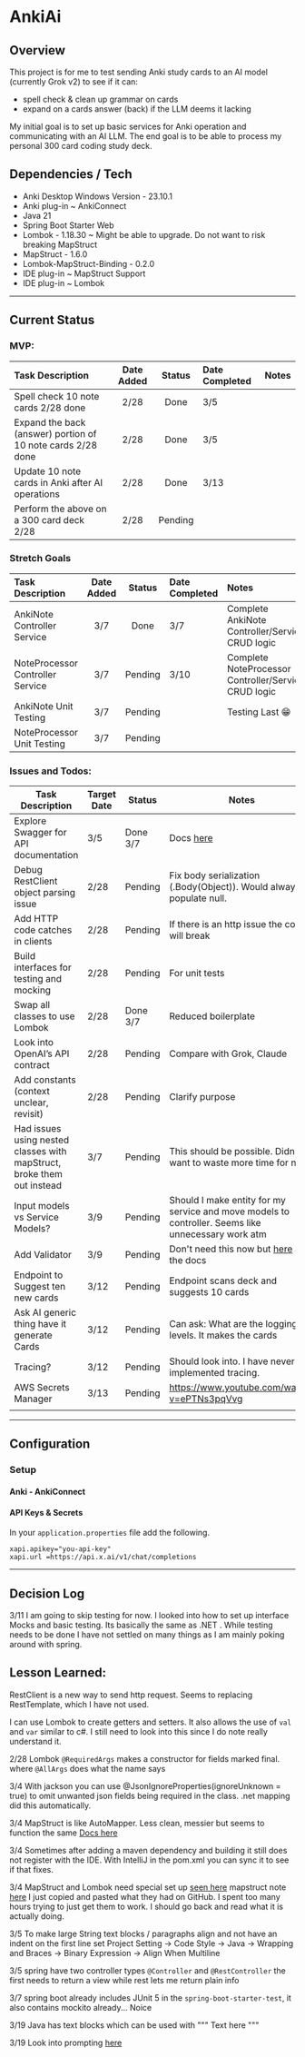 # AnkiAi

## Overview

This project is for me to test sending Anki study cards to an AI model (currently Grok v2) to see
if it can:

* spell check & clean up grammar on cards
* expand on a cards answer (back) if the LLM deems it lacking

My initial goal is to set up basic services for Anki operation and communicating with an AI LLM. The end goal
is to be able to process my personal 300 card coding study deck.

## Dependencies / Tech

- Anki Desktop Windows Version - 23.10.1
- Anki plug-in ~ AnkiConnect
- Java 21
- Spring Boot Starter Web
- Lombok - 1.18.30 ~ Might be able to upgrade. Do not want to risk breaking MapStruct
- MapStruct - 1.6.0
- Lombok-MapStruct-Binding - 0.2.0
- IDE plug-in ~ MapStruct Support
- IDE plug-in ~ Lombok

---


## Current Status

### MVP:

| Task Description                                            | Date Added | Status  | Date Completed | Notes |
|:------------------------------------------------------------|:----------:|:-------:|:---------------|:------|
| Spell check 10 note cards 2/28 done                         |    2/28    |  Done   | 3/5            |
| Expand the back (answer) portion of 10 note cards 2/28 done |    2/28    |  Done   | 3/5            |
| Update 10 note cards in Anki after AI operations            |    2/28    |  Done   | 3/13           |
| Perform the above on a 300 card deck 2/28                   |    2/28    | Pending |                |

### Stretch Goals

| Task Description                 | Date Added | Status  | Date Completed | Notes                                                |
|:---------------------------------|:----------:|:-------:|:---------------|:-----------------------------------------------------|
| AnkiNote Controller Service      |    3/7     |  Done   | 3/7            | Complete AnkiNote Controller/Service CRUD logic      |
| NoteProcessor Controller Service |    3/7     | Pending | 3/10           | Complete NoteProcessor Controller/Service CRUD logic |
| AnkiNote Unit Testing            |    3/7     | Pending |                | Testing Last  :grin:                                 |
| NoteProcessor Unit Testing       |    3/7     | Pending |                |                                                      |

### Issues and Todos:

| Task Description                                                       | Target Date | Status   | Notes                                                                                                                                                               |
|------------------------------------------------------------------------|-------------|----------|---------------------------------------------------------------------------------------------------------------------------------------------------------------------|
| Explore Swagger for API documentation                                  | 3/5         | Done 3/7 | Docs [here](https://springdoc.org/#getting-started)                                                                                                                 |
| Debug RestClient object parsing issue                                  | 2/28        | Pending  | Fix body serialization (.Body(Object)). Would always populate null.                                                                                                 |
| Add HTTP code catches in clients                                       | 2/28        | Pending  | If there is an http issue the code will break                                                                                                                       |
| Build interfaces for testing and mocking                               | 2/28        | Pending  | For unit tests                                                                                                                                                      |
| Swap all classes to use Lombok                                         | 2/28        | Done 3/7 | Reduced boilerplate                                                                                                                                                 |
| Look into OpenAI’s API contract                                        | 2/28        | Pending  | Compare with Grok, Claude                                                                                                                                           |
| Add constants (context unclear, revisit)                               | 2/28        | Pending  | Clarify purpose                                                                                                                                                     |
| Had issues using nested classes with mapStruct, broke them out instead | 3/7         | Pending  | This should be possible. Didn't want to waste more time for now.                                                                                                    |
| Input models vs Service Models?                                        | 3/9         | Pending  | Should I make entity for my service and move models to controller. Seems like unnecessary work atm                                                                  |
| Add Validator                                                          | 3/9         | Pending  | Don't need this now but [here](https://docs.spring.io/spring-framework/reference/core/validation/beanvalidation.html#validation-beanvalidation-spring) are the docs |
| Endpoint to Suggest ten new cards                                      | 3/12        | Pending  | Endpoint scans deck and suggests 10 cards                                                                                                                           |
| Ask AI generic thing have it generate Cards                            | 3/12        | Pending  | Can ask: What are the logging levels. It makes the cards                                                                                                            |
| Tracing?                                                               | 3/12        | Pending  | Should look into. I have never implemented tracing.                                                                                                                 |
| AWS Secrets Manager                                                    | 3/13        | Pending  | https://www.youtube.com/watch?v=ePTNs3pqVvg                                                                                                                         |
|                                                                        |             |          |                                                                                                                                                                     |

---

## Configuration

### Setup

#### Anki - AnkiConnect

#### API Keys & Secrets

In your `application.properties` file add the following.

```
xapi.apikey="you-api-key"
xapi.url =https://api.x.ai/v1/chat/completions
```

---

## Decision Log

3/11 I am going to skip testing for now. I looked into how to set up interface Mocks and basic testing. Its
basically the same as .NET . While testing needs to be done I have not settled on many things as I am mainly poking
around with spring.

## Lesson Learned:

RestClient is a new way to send http request. Seems to replacing RestTemplate, which I have not used.

I can use Lombok to create getters and setters. It also allows the use of `val` and `var` similar to c#. I still need to
look into this since I do
note really understand it.

2/28 Lombok `@RequiredArgs` makes a constructor for fields marked final. where `@AllArgs` does what the name says

3/4 With jackson you can use @JsonIgnoreProperties(ignoreUnknown = true) to omit unwanted json fields being required in
the class. .net mapping
did this automatically.

3/4 MapStruct is like AutoMapper. Less clean, messier but seems to function the
same [Docs here](https://mapstruct.org/documentation/stable/reference/html/)

3/4 Sometimes after adding a maven dependency and building it still does not register with the IDE. With IntelliJ in the
pom.xml you can sync it to see if that fixes.

3/4 MapStruct and Lombok need special set
up [seen here](https://github.com/mapstruct/mapstruct-examples/blob/main/mapstruct-lombok/pom.xml) mapstruct
note [here](https://mapstruct.org/faq/#Can-I-use-MapStruct-together-with-Project-Lombok)
I just copied and pasted what they had on GitHub. I spent too many hours trying to just get them to work. I should go
back and read what it is actually doing.

3/5 To make large String text blocks / paragraphs align and not have an indent on the first line set Project Setting ->
Code Style -> Java -> Wrapping and Braces -> Binary Expression -> Align When Multiline

3/5 spring have two controller types `@Controller` and `@RestController` the first needs to return a view while rest
lets me return plain info

3/7 spring boot already includes JUnit 5 in the `spring-boot-starter-test`, it also contains mockito already... Noice

3/19 Java has text blocks which can be used with """ Text here """

3/19 Look into prompting [here](https://platform.openai.com/docs/guides/prompt-engineering)